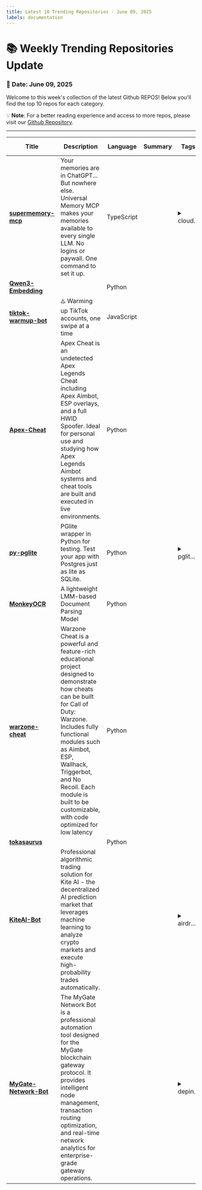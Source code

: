 ```yaml
---
title: Latest 10 Trending Repositories - June 09, 2025
labels: documentation
---
```

# 📚 Weekly Trending Repositories Update

### 📅 Date: June 09, 2025

Welcome to this week's collection of the latest Github REPOS! Below you'll find the top 10 repos for each category.

💡 **Note**: For a better reading experience and access to more repos, please visit our [Github Repository](https://github.com/marc-ko/daily-trending-repo).

---

| **Title** | **Description** | **Language** | **Summary** | **Tags** | **Stars Count** |
| --- | --- | --- | --- | --- | --- |
| **[supermemory-mcp](https://github.com/supermemoryai/supermemory-mcp)** | Your memories are in ChatGPT... But nowhere else. Universal Memory MCP makes your memories available to every single LLM. No logins or paywall. One command to set it up. | TypeScript |  | <details><summary>cloud...</summary><p>cloudflare, mcp</p></details> | 549 |
| **[Qwen3-Embedding](https://github.com/QwenLM/Qwen3-Embedding)** |  | Python |  |  | 477 |
| **[tiktok-warmup-bot](https://github.com/l-portet/tiktok-warmup-bot)** | ♨️  Warming up TikTok accounts, one swipe at a time | JavaScript |  |  | 471 |
| **[Apex-Cheat](https://github.com/apex-undetected/Apex-Cheat)** | Apex Cheat is an undetected Apex Legends Cheat including Apex Aimbot, ESP overlays, and a full HWID Spoofer. Ideal for personal use and studying how Apex Legends Aimbot systems and cheat tools are built and executed in live environments. | Python |  |  | 337 |
| **[py-pglite](https://github.com/wey-gu/py-pglite)** | PGlite wrapper in Python for testing. Test your app with Postgres just as lite as SQLite. | Python |  | <details><summary>pglit...</summary><p>pglite, postgres, pytest, python, sqlalchemy, sqlmodel</p></details> | 314 |
| **[MonkeyOCR](https://github.com/Yuliang-Liu/MonkeyOCR)** | A lightweight LMM-based Document Parsing Model | Python |  |  | 271 |
| **[warzone-cheat](https://github.com/ElusionCheats/warzone-cheat)** | Warzone Cheat is a powerful and feature-rich educational project designed to demonstrate how cheats can be built for Call of Duty: Warzone. Includes fully functional modules such as Aimbot, ESP, Wallhack, Triggerbot, and No Recoil. Each module is built to be customizable, with code optimized for low latency | Python |  |  | 268 |
| **[tokasaurus](https://github.com/ScalingIntelligence/tokasaurus)** |  | Python |  |  | 255 |
| **[KiteAI-Bot](https://github.com/Graveyard-Gravestones/KiteAI-Bot)** | Professional algorithmic trading solution for Kite AI - the decentralized AI prediction market that leverages machine learning to analyze crypto markets and execute high-probability trades automatically. |  |  | <details><summary>airdr...</summary><p>airdrop, bot, kite-ai, kite-ai-bot, kiteai, kiteai-auto-bot, kiteai-automation, kiteai-bot, kiteai-ozone, kiteai-reg, kiteai-register</p></details> | 217 |
| **[MyGate-Network-Bot](https://github.com/Graveyard-Gravestones/MyGate-Network-Bot)** | The MyGate Network Bot is a professional automation tool designed for the MyGate blockchain gateway protocol. It provides intelligent node management, transaction routing optimization, and real-time network analytics for enterprise-grade gateway operations. |  |  | <details><summary>depin...</summary><p>depin, depin-bot, depined-bot, my-gate, mygate, mygate-auto, mygate-automation, mygate-bot, mygate-network, mygate-network-bot, web3, web3-dapp</p></details> | 214 |


